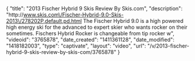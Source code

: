{
    "title": "2013 Fischer Hybrid 9 Skis Review By Skis.com",
    "description": "http:\/\/www.skis.com\/Fischer-Hybrid-9.0-Skis-2013\/278202P,default,pd.html  The Fischer Hybrid 9.0 is a high powered high energy ski for the advanced to expert skier who wants rocker on their sometimes. Fischers Hybrid Rocker is changeable from tip rocker w",
    "videoid": "3765878",
    "date_created": "1411361128",
    "date_modified": "1418182003",
    "type": "captivate",
    "layout": "video",
    "url": "\/v\/2013-fischer-hybrid-9-skis-review-by-skis-com\/3765878"
}